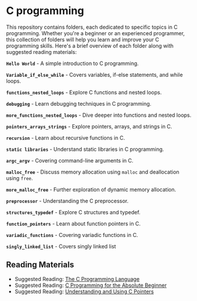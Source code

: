 # C programming

This repository contains folders, each dedicated to specific topics in C programming. Whether you're a beginner or an experienced programmer, this collection of folders will help you learn and improve your C programming skills. Here's a brief overview of each folder along with suggested reading materials:

**`Hello World`** - A simple introduction to C programming.

**`Variable_if_else_while`** - Covers variables, if-else statements, and while loops.

**`functions_nested_loops`** - Explore C functions and nested loops.

**`debugging`** - Learn debugging techniques in C programming.

**`more_functions_nested_loops`** - Dive deeper into functions and nested loops.

**`pointers_arrays_strings`** - Explore pointers, arrays, and strings in C.

**`recursion`** - Learn about recursive functions in C.

**`static libraries`** - Understand static libraries in C programming.

**`argc_argv`** - Covering command-line arguments in C.

**`malloc_free`** - Discuss memory allocation using `malloc` and deallocation using `free`.

**`more_malloc_free`** - Further exploration of dynamic memory allocation.

**`preprocessor`** - Understanding the C preprocessor.

**`structures_typedef`** - Explore C structures and typedef.

**`function_pointers`** - Learn about function pointers in C.

**`variadic_functions`** - Covering variadic functions in C.

**`singly_linked_list`** - Covers singly linked list

## Reading Materials
- Suggested Reading: [The C Programming Language](https://www.goodreads.com/en/book/show/515601.The_C_Programming_Language)
- Suggested Reading: [C Programming for the Absolute Beginner](https://www.goodreads.com/en/book/show/414507.C_Programming_for_the_Absolute_Beginner)
- Suggested Reading: [Understanding and Using C Pointers](https://www.goodreads.com/en/book/show/14054868-understanding-and-using-c-pointers)

